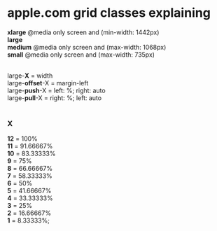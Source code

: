 # apple.com grid classes explaining





**xlarge** @media only screen and (min-width: 1442px)<br /> 
**large**<br /> 
**medium** @media only screen and (max-width: 1068px)<br /> 
**small** @media only screen and (max-width: 735px)<br /><br />


large-**X** = width<br /> 
large-**offset**-X = margin-left<br />
large-**push**-X = left: %; right: auto<br />
large-**pull**-X = right: %; left: auto<br /><br />


### X

**12** = 100%<br /> 
**11** = 91.66667%<br /> 
**10** = 83.33333%<br /> 
**9** = 75%<br /> 
**8** = 66.66667%<br /> 
**7** = 58.33333%<br /> 
**6** = 50%<br /> 
**5** = 41.66667%<br /> 
**4** = 33.33333%<br /> 
**3** = 25%<br /> 
**2** = 16.66667%<br /> 
**1** = 8.33333%;<br /><br /><br /> 



